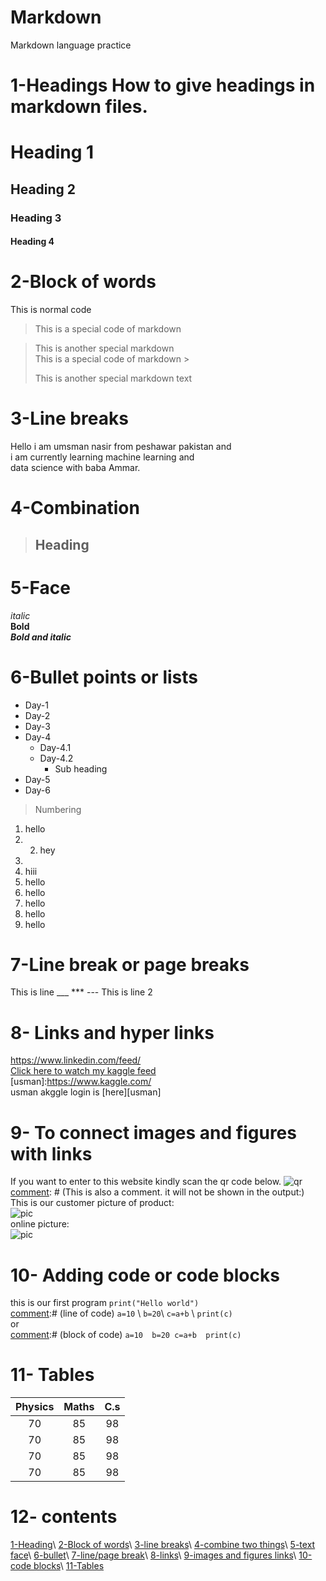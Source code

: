 # Markdown
Markdown language practice
# 1-Headings  How to give headings in markdown files.  
# Heading 1 
## Heading 2 
### Heading 3 
#### Heading 4  
# 2-Block of words  
This is normal code  
> This is a special code of markdown 

> This is another special markdown   
>This is a special code of markdown >
> 
>This is another special markdown text  
# 3-Line breaks
Hello i am umsman nasir from peshawar pakistan and \
i am currently learning machine  learning and \
data  science with baba Ammar.  
# 4-Combination 
> ## Heading    
# 5-Face
*italic*  
**Bold**  
***Bold and italic***   
# 6-Bullet points or lists 
- Day-1 
- Day-2 
- Day-3 
- Day-4     
   - Day-4.1     
   - Day-4.2         
      - Sub heading 
- Day-5 
- Day-6  
> Numbering  
 1. hello 
 2. 2. hey 
 3. 
 3. hiii 
 1. hello
 1. hello 
 1. hello 
 1. hello 
 1. hello  
# 7-Line break or page breaks  
This is line 
___ *** --- 
This is line 2   
# 8- Links and hyper links  
<https://www.linkedin.com/feed/>  
[Click here to watch my kaggle feed](https://www.kaggle.com/)  
[usman]:https://www.kaggle.com/    
usman akggle login is [here][usman]    
# 9- To connect images and figures with links  
If you want to enter to this website kindly scan the qr code below. 
![qr](qr.png)   
[comment]: # (This is also a comment. it will not be shown in the output:)  
This is our customer picture of product:  
![pic](pic.jpg)  
online picture:  
![pic](https://www.google.com/search?q=usman+nasir&sxsrf=ALiCzsYXWNiEC_Xq5ZZsQltPTEKiKAFecw:1654840867495&source=lnms&tbm=isch&sa=X&ved=2ahUKEwjXjcTQmqL4AhWk_7sIHT6MA7sQ_AUoAnoECAIQBA&biw=1366&bih=578&dpr=1#imgrc=jdECDL9wI7QSGM)  
# 10- Adding code or code blocks
this is our first program `print("Hello world")`  
[comment]:# (line of code)  `a=10` \ `b=20`\ `c=a+b` \ `print(c)`  
or  
[comment]:# (block of code)   ``` a=10  b=20 c=a+b  print(c) ```  
# 11- Tables
|Physics | Maths | C.s | 
|:--------:|:-------:|:----------:|
| 70| 85| 98| 
|70| 85| 98| 
| 70| 85| 98| 
| 70| 85| 98|    
[commment]:# (:----- is use for left allignment of text in table) 
[comment]: # (----- : is use for right allignment of text in table) 
[comment]: # (:----- : is use for middle allignment of text in table)  
# 12- contents  
[1-Heading](#1-headings)\ 
[2-Block of words](#2-block-of-words)\ 
[3-line breaks](#3-line-breaks)\ 
[4-combine two things](#4-combination)\ 
[5-text face](#5-face)\ 
[6-bullet](#6-bullet-points-or-lists)\ 
[7-line/page break](#7-line-break-or-page-breaks)\ 
[8-links](#8--links-and-hyper-links)\ 
[9-images and figures links](#9--to-connect-images-and-figures-with-links)\ 
[10-code blocks](10--adding-code-or-code-blocks)\ 
[11-Tables](#11--tables)
